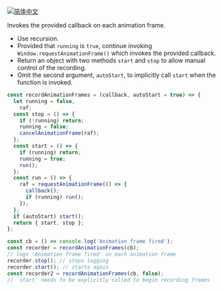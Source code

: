
<a href="./README.zh-CN.md" target="_blank"><img src="https://img.shields.io/badge/-%E7%AE%80%E4%BD%93%E4%B8%AD%E6%96%87-gray" alt="简体中文"/></a>

Invokes the provided callback on each animation frame.

- Use recursion.
- Provided that `running` is `true`, continue invoking `Window.requestAnimationFrame()` which invokes the provided callback.
- Return an object with two methods `start` and `stop` to allow manual control of the recording.
- Omit the second argument, `autoStart`, to implicitly call `start` when the function is invoked.

```js
const recordAnimationFrames = (callback, autoStart = true) => {
  let running = false,
    raf;
  const stop = () => {
    if (!running) return;
    running = false;
    cancelAnimationFrame(raf);
  };
  const start = () => {
    if (running) return;
    running = true;
    run();
  };
  const run = () => {
    raf = requestAnimationFrame(() => {
      callback();
      if (running) run();
    });
  };
  if (autoStart) start();
  return { start, stop };
};
```

```js
const cb = () => console.log('Animation frame fired');
const recorder = recordAnimationFrames(cb);
// logs 'Animation frame fired' on each animation frame
recorder.stop(); // stops logging
recorder.start(); // starts again
const recorder2 = recordAnimationFrames(cb, false);
// `start` needs to be explicitly called to begin recording frames
```
